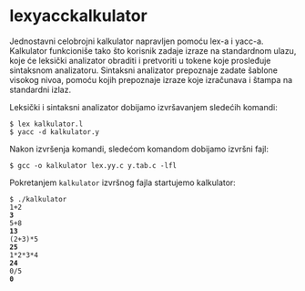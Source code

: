 # lexyacckalkulator
Jednostavni celobrojni kalkulator napravljen pomoću lex-a i yacc-a. Kalkulator funkcioniše tako što korisnik zadaje izraze na standardnom ulazu, koje će leksički analizator obraditi i pretvoriti u tokene koje prosleđuje sintaksnom analizatoru. Sintaksni analizator prepoznaje zadate šablone visokog nivoa, pomoću kojih prepoznaje izraze koje izračunava i štampa na standardni izlaz. 

Leksički i sintaksni analizator dobijamo izvršavanjem sledećih komandi:
<pre><code>$ lex kalkulator.l
$ yacc -d kalkulator.y
</code></pre>

Nakon izvršenja komandi, sledećom komandom dobijamo izvršni fajl:
<pre><code>$ gcc -o kalkulator lex.yy.c y.tab.c -lfl</code></pre>

Pokretanjem <code>kalkulator</code> izvršnog fajla startujemo kalkulator:
<pre><code>$ ./kalkulator
1+2
<b>3</b>
5+8
<b>13</b>
(2+3)*5
<b>25</b>
1*2*3*4
<b>24</b>
0/5
<b>0</b></code></pre>
